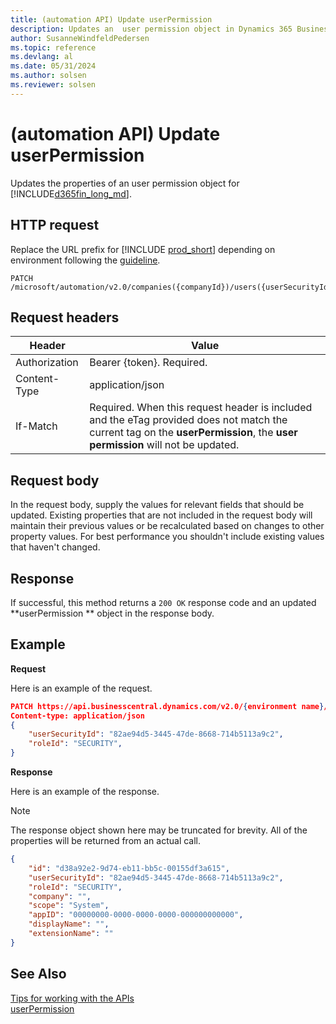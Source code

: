 ```yaml
---
title: (automation API) Update userPermission
description: Updates an  user permission object in Dynamics 365 Business Central.
author: SusanneWindfeldPedersen
ms.topic: reference
ms.devlang: al
ms.date: 05/31/2024
ms.author: solsen
ms.reviewer: solsen
---
```


<!-- NOTE: This article is an auto-generated stub from the metadata file. -->
<!-- The sections marked with an EDIT_IS_REQUIRED require manual editing. -->
# (automation API) Update userPermission

Updates the properties of an user permission object for [!INCLUDE[d365fin_long_md](../../includes/d365fin_long_md.md)].

## HTTP request

Replace the URL prefix for [!INCLUDE [prod_short](../../includes/prod_short.md)] depending on environment following the [guideline](../../api-reference/v2.0/enabling-apis-for-dynamics-nav.md).


```
PATCH /microsoft/automation/v2.0/companies({companyId})/users({userSecurityId})/userPermissions({userPermissionId})
```

## Request headers

|Header|Value|
|------|-----|
|Authorization  |Bearer {token}. Required. |
|Content-Type  |application/json|
|If-Match      |Required. When this request header is included and the eTag provided does not match the current tag on the **userPermission**, the **user permission** will not be updated. |

## Request body

In the request body, supply the values for relevant fields that should be updated. Existing properties that are not included in the request body will maintain their previous values or be recalculated based on changes to other property values. For best performance you shouldn't include existing values that haven't changed.

## Response

If successful, this method returns a ```200 OK``` response code and an updated **userPermission ** object in the response body.

## Example

**Request**

Here is an example of the request.

```json
PATCH https://api.businesscentral.dynamics.com/v2.0/{environment name}/api/microsoft/automation/v2.0/companies({companyId})/users({userSecurityId})/userPermissions({userPermissionId})
Content-type: application/json
{
    "userSecurityId": "82ae94d5-3445-47de-8668-714b5113a9c2",
    "roleId": "SECURITY",
}
```

**Response**

Here is an example of the response.

> [!NOTE]  
> The response object shown here may be truncated for brevity. All of the properties will be returned from an actual call.

```json
{
    "id": "d38a92e2-9d74-eb11-bb5c-00155df3a615",
    "userSecurityId": "82ae94d5-3445-47de-8668-714b5113a9c2",
    "roleId": "SECURITY",
    "company": "",
    "scope": "System",
    "appID": "00000000-0000-0000-0000-000000000000",
    "displayName": "",
    "extensionName": ""
}
```

## See Also

[Tips for working with the APIs](../../developer/devenv-connect-apps-tips.md)  
[userPermission](../resources/dynamics_userPermission.md)